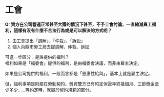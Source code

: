 # 工會

**Q: 資方在公司營運正常甚至大賺的情況下甚至，不予工會討論，一直縮減員工福利，這樣有沒有什麼不合法行為或是可以解決的方式呢？**

1. 由工會提出「調解」、「仲裁」、「訴訟」
2. 個人向縣市勞工局去提調解、仲裁、訴訟

可進一步區分：是誰提供的福利？\
福利如果是「福委會」提供的福利，是由福委會決議，而非由雇主決定。

如果是公司提供的福利，一般而言都是「恩惠性給與」，基本上就是雇主決定。

但，福利事項是附屬在勞動契約，勞資雙方已有約定保證年終幾個月、三節獎金至少多少……等約定時，就屬於契約規範的部分。
